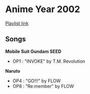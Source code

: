 # Anime Year 2002

[Playlist link](https://open.spotify.com/user/fz230568w0ccmom2dg3zvxq1h/playlist/6dEJ2qGx3vVfUFwfUS5kyk?si=_8G2sd80TEqGgv76NOLctA)

## Songs

**Mobile Suit Gundam SEED**
* OP1 : "INVOKE" by T.M. Revolution

**Naruto**
* OP4 : "GO!!!" by FLOW
* OP8 : "Re:member" by FLOW

